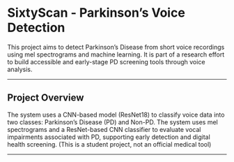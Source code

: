 # SixtyScan - Parkinson’s Voice Detection

This project aims to detect Parkinson’s Disease from short voice recordings using mel spectrograms and machine learning. It is part of a research effort to build accessible and early-stage PD screening tools through voice analysis.

---

## Project Overview

The system uses a CNN-based model (ResNet18) to classify voice data into two classes: Parkinson’s Disease (PD) and Non-PD. The system uses mel spectrograms and a ResNet-based CNN classifier to evaluate vocal impairments associated with PD, supporting early detection and digital health screening. (This is a student project, not an official medical tool)

---
